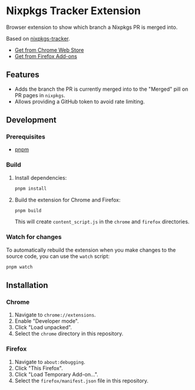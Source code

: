 # Nixpkgs Tracker Extension

Browser extension to show which branch a Nixpkgs PR is merged into.

Based on [nixpkgs-tracker](https://github.com/ocfox/nixpkgs-tracker).

- [Get from Chrome Web Store](https://chromewebstore.google.com/detail/nixpkgs-tracker/jgjgjgjgjgjgjgjgjgjgjgjgjgjgjgjg)
- [Get from Firefox Add-ons](https://addons.mozilla.org/en-US/firefox/addon/nixpkgs-tracker/)

## Features

- Adds the branch the PR is currently merged into to the "Merged" pill on PR pages in `nixpkgs`.
- Allows providing a GitHub token to avoid rate limiting.

## Development

### Prerequisites

- [pnpm](https://pnpm.io/installation)

### Build

1.  Install dependencies:
    ```sh
    pnpm install
    ```
2.  Build the extension for Chrome and Firefox:
    ```sh
    pnpm build
    ```
    This will create `content_script.js` in the `chrome` and `firefox` directories.

### Watch for changes

To automatically rebuild the extension when you make changes to the source code, you can use the `watch` script:

```sh
pnpm watch
```

## Installation

### Chrome

1.  Navigate to `chrome://extensions`.
2.  Enable "Developer mode".
3.  Click "Load unpacked".
4.  Select the `chrome` directory in this repository.

### Firefox

1.  Navigate to `about:debugging`.
2.  Click "This Firefox".
3.  Click "Load Temporary Add-on...".
4.  Select the `firefox/manifest.json` file in this repository.
